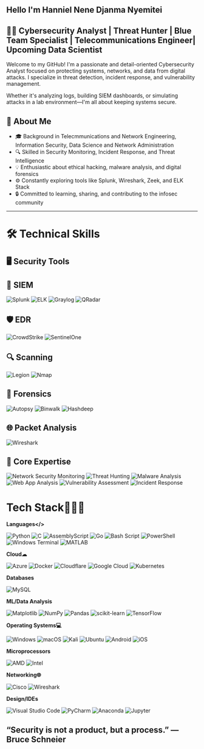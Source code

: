 
## Hello I'm Hanniel Nene Djanma Nyemitei

## 👨‍💻 Cybersecurity Analyst | Threat Hunter | Blue Team Specialist | Telecommunications Engineer| Upcoming Data Scientist


Welcome to my GitHub! 
I'm a passionate and detail-oriented Cybersecurity Analyst focused on protecting systems, networks, and data from digital attacks. 
I specialize in threat detection, incident response, and vulnerability management.

Whether it's analyzing logs, building SIEM dashboards, or simulating attacks in a lab environment—I'm all about keeping systems secure.

## 🧠 About Me

- 🎓 Background in Telecmmunications and Network Engineering, Information Security, Data Science and Network Administration
- 🔍 Skilled in Security Monitoring, Incident Response, and Threat Intelligence
- 💡 Enthusiastic about ethical hacking, malware analysis, and digital forensics
- ⚙️ Constantly exploring tools like Splunk, Wireshark, Zeek, and ELK Stack
- 🔒 Committed to learning, sharing, and contributing to the infosec community
-------------------------------------------------------------------------------------------------------------------------------------
 
  
 # 🛠️ Technical Skills

## 🖥️ Security Tools



 
##  🔎 SIEM



![Splunk](https://img.shields.io/badge/Splunk-000000.svg?style=for-the-badge&logo=Splunk&logoColor=white)
![ELK](https://img.shields.io/badge/ELK-005571.svg?style=for-the-badge&logo=Elastic&logoColor=white)
![Graylog](https://img.shields.io/badge/Graylog-2D2D2D.svg?style=for-the-badge&logo=graylog&logoColor=white)
![QRadar](https://img.shields.io/badge/QRadar-051C2C.svg?style=for-the-badge&logo=ibm&logoColor=white)



##  🛡️ EDR



![CrowdStrike](https://img.shields.io/badge/CrowdStrike-E30613.svg?style=for-the-badge&logo=CrowdStrike&logoColor=white)
![SentinelOne](https://img.shields.io/badge/SentinelOne-5E5CE6.svg?style=for-the-badge&logo=SentinelOne&logoColor=white)




##  🔍 Scanning



![Legion](https://img.shields.io/badge/Legion-000000.svg?style=for-the-badge&logo=target&logoColor=white)
![Nmap](https://img.shields.io/badge/Nmap-0078D7.svg?style=for-the-badge&logo=gnu-bash&logoColor=white)




##  🧬 Forensics




![Autopsy](https://img.shields.io/badge/Autopsy-003366.svg?style=for-the-badge&logo=microgenetics&logoColor=white)
![Binwalk](https://img.shields.io/badge/Binwalk-222222.svg?style=for-the-badge&logo=terminal&logoColor=white)
![Hashdeep](https://img.shields.io/badge/Hashdeep-4B0082.svg?style=for-the-badge&logo=fedora&logoColor=white)




##  🌐 Packet Analysis




![Wireshark](https://img.shields.io/badge/Wireshark-1679A7.svg?style=for-the-badge&logo=wireshark&logoColor=white)





##  🔐 Core Expertise




![Network Security Monitoring](https://img.shields.io/badge/NSM-1E1E1E.svg?style=for-the-badge&logo=shield&logoColor=white)
![Threat Hunting](https://img.shields.io/badge/Threat_Hunting-8B0000.svg?style=for-the-badge&logo=hackaday&logoColor=white)
![Malware Analysis](https://img.shields.io/badge/Malware_Analysis-FF5733.svg?style=for-the-badge&logo=bugcrowd&logoColor=white)
![Web App Analysis](https://img.shields.io/badge/Web_Analysis-0052CC.svg?style=for-the-badge&logo=webcomponents.org&logoColor=white)
![Vulnerability Assessment](https://img.shields.io/badge/Vulnerability_Assessment-A52A2A.svg?style=for-the-badge&logo=verizon&logoColor=white)
![Incident Response](https://img.shields.io/badge/Incident_Response-00796B.svg?style=for-the-badge&logo=pagelines&logoColor=white)


  
  



#  Tech Stack👨🏻‍💻

**Languages</>**

![Python](https://img.shields.io/badge/Python-3776AB?style=for-the-badge&logo=python&logoColor=white)
![C](https://img.shields.io/badge/c-%2300599C.svg?style=for-the-badge&logo=c&logoColor=white)
![AssemblyScript](https://img.shields.io/badge/assembly%20script-%23000000.svg?style=for-the-badge&logo=assemblyscript&logoColor=white) 
![Go](https://img.shields.io/badge/go-%2300ADD8.svg?style=for-the-badge&logo=go&logoColor=white)
![Bash Script](https://img.shields.io/badge/bash_script-%23121011.svg?style=for-the-badge&logo=gnu-bash&logoColor=white)
![PowerShell](https://img.shields.io/badge/PowerShell-%235391FE.svg?style=for-the-badge&logo=powershell&logoColor=white)
![Windows Terminal](https://img.shields.io/badge/Windows%20Terminal-%234D4D4D.svg?style=for-the-badge&logo=windows-terminal&logoColor=white)
![MATLAB](https://img.shields.io/badge/MATLAB-orange?style=for-the-badge&logo=Mathworks&logoColor=white)



**Cloud☁︎**


![Azure](https://img.shields.io/badge/Azure-0089D6?style=for-the-badge\&logo=microsoft-azure\&logoColor=white)
![Docker](https://img.shields.io/badge/Docker-2496ED?style=for-the-badge\&logo=docker\&logoColor=white)
![Cloudflare](https://img.shields.io/badge/Cloudflare-F38020?style=for-the-badge&logo=Cloudflare&logoColor=white)
![Google Cloud](https://img.shields.io/badge/GoogleCloud-%234285F4.svg?style=for-the-badge&logo=google-cloud&logoColor=white)
![Kubernetes](https://img.shields.io/badge/Kubernetes-326CE5?style=for-the-badge\&logo=kubernetes\&logoColor=white)



**Databases**




![MySQL](https://img.shields.io/badge/MySQL-4479A1?style=for-the-badge\&logo=mysql\&logoColor=white)



**ML/Data Analysis**



![Matplotlib](https://img.shields.io/badge/Matplotlib-%23ffffff.svg?style=for-the-badge&logo=Matplotlib&logoColor=black)
![NumPy](https://img.shields.io/badge/numpy-%23013243.svg?style=for-the-badge&logo=numpy&logoColor=white)
![Pandas](https://img.shields.io/badge/pandas-%23150458.svg?style=for-the-badge&logo=pandas&logoColor=white)
![scikit-learn](https://img.shields.io/badge/scikit--learn-%23F7931E.svg?style=for-the-badge&logo=scikit-learn&logoColor=white)
![TensorFlow](https://img.shields.io/badge/TensorFlow-%23FF6F00.svg?style=for-the-badge&logo=TensorFlow&logoColor=white)


**Operating Systems💻**


![Windows](https://img.shields.io/badge/Windows-0078D6?style=for-the-badge&logo=windows&logoColor=white)
![macOS](https://img.shields.io/badge/mac%20os-000000?style=for-the-badge&logo=macos&logoColor=F0F0F0)
![Kali](https://img.shields.io/badge/Kali-268BEE?style=for-the-badge&logo=kalilinux&logoColor=white)
![Ubuntu](https://img.shields.io/badge/Ubuntu-E95420?style=for-the-badge&logo=ubuntu&logoColor=white)
![Android](https://img.shields.io/badge/Android-3DDC84?style=for-the-badge&logo=android&logoColor=white)
![iOS](https://img.shields.io/badge/iOS-000000?style=for-the-badge&logo=ios&logoColor=white)

**Microprocessors**


![AMD](https://img.shields.io/badge/-%23000000.svg?style=for-the-badge&logo=amd&logoColor=white&logoSize=auto)
![Intel](https://img.shields.io/badge/Intel-0071C5.svg?style=for-the-badge&logo=Intel&logoColor=white) 


**Networking🌐**




![Cisco](https://img.shields.io/badge/Cisco-1BA0D7.svg?style=for-the-badge&logo=Cisco&logoColor=white)
![Wireshark](https://img.shields.io/badge/Wireshark-1679A7.svg?style=for-the-badge&logo=Wireshark&logoColor=white) 



**Design/IDEs**



![Visual Studio Code](https://img.shields.io/badge/Visual%20Studio%20Code-0078d7.svg?style=for-the-badge&logo=visual-studio-code&logoColor=white)
![PyCharm](https://img.shields.io/badge/pycharm-143?style=for-the-badge&logo=pycharm&logoColor=black&color=black&labelColor=green)
![Anaconda](https://img.shields.io/badge/Anaconda-%2344A833.svg?style=for-the-badge&logo=anaconda&logoColor=white)
![Jupyter](https://img.shields.io/badge/Jupyter-F37626.svg?style=for-the-badge&logo=Jupyter&logoColor=white) 





  
##  “Security is not a product, but a process.” — Bruce Schneier

